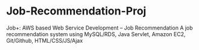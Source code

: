 # Job-Recommendation-Proj
Job+: AWS based Web Service Development – Job Recommendation
A job recommendation system using MySQL/RDS, Java Servlet, Amazon EC2, Git/Github, HTML/CSS/JS/Ajax
